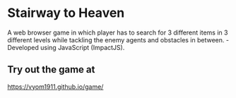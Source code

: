 # Stairway to Heaven
A web browser game in which player has to search for 3 different items in 3 different levels while tackling the enemy agents and obstacles in between. - Developed using JavaScript (ImpactJS).

## Try out the game at
https://vyom1911.github.io/game/
